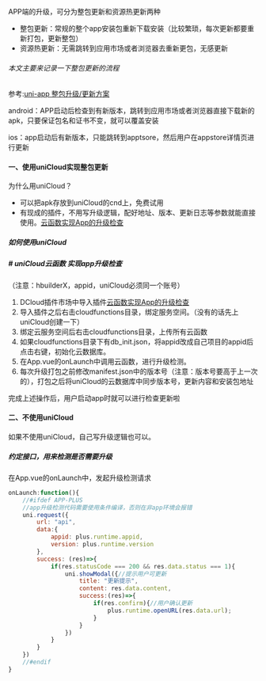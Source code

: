 APP端的升级，可分为整包更新和资源热更新两种
- 整包更新：常规的整个app安装包重新下载安装（比较繁琐，每次更新都要重新打包，更新整包）
- 资源热更新：无需跳转到应用市场或者浏览器去重新更包，无感更新


###### 本文主要来记录一下整包更新的流程
参考:[uni-app 整包升级/更新方案](https://ask.dcloud.net.cn/article/34972)

android：APP启动后检查到有新版本，跳转到应用市场或者浏览器直接下载新的apk，只要保证包名和证书不变，就可以覆盖安装

ios：app启动后有新版本，只能跳转到apptsore，然后用户在appstore详情页进行更新

#### 一、使用uniCloud实现整包更新
为什么用uniCloud？

- 可以把apk存放到uniCloud的cnd上，免费试用
- 有现成的插件，不用写升级逻辑，配好地址、版本、更新日志等参数就能直接使用。[云函数实现App的升级检查](https://ext.dcloud.net.cn/plugin?id=2226)

##### 如何使用uniCloud
##### # uniCloud云函数 实现app升级检查
（注意：hbuilderX，appid，uniCloud必须同一个账号）
1. DCloud插件市场中导入插件[云函数实现App的升级检查](https://ext.dcloud.net.cn/plugin?id=2226)
2. 导入插件之后右击cloudfunctions目录，绑定服务空间。（没有的话先上uniCloud创建一下）
3. 绑定云服务空间后右击cloudfunctions目录，上传所有云函数
4. 如果cloudfunctions目录下有db_init.json，将appid改成自己项目的appid后点击右键，初始化云数据库。
5. 在App.vue的onLaunch中调用云函数，进行升级检测。
6. 每次升级打包之前修改manifest.json中的版本号（注意：版本号要高于上一次的），打包之后将uniCloud的云数据库中同步版本号，更新内容和安装包地址

完成上述操作后，用户启动app时就可以进行检查更新啦




#### 二、不使用uniCloud
如果不使用uniCloud，自己写升级逻辑也可以。

##### 约定接口，用来检测是否需要升级
在App.vue的onLaunch中，发起升级检测请求
```js
onLaunch:function(){
    //#ifdef APP-PLUS
    //app升级检测代码需要使用条件编译，否则在非app环境会报错
    uni.request({
        url: "api",
        data:{
            appid: plus.runtime.appid,
            version: plus.runtime.version
        },
        success: (res)=>{
            if(res.statusCode === 200 && res.data.status === 1){
                uni.showModal({//提示用户可更新
                    title: "更新提示",
                    content: res.data.content,
                    success:(res)=>{
                        if(res.confirm){//用户确认更新
                            plus.runtime.openURL(res.data.url);
                        }
                    }
                })
            }
        }
    })
    //#endif
}
```